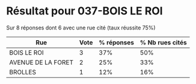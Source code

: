 # Résultat pour 037-BOIS LE ROI

Sur 8 réponses dont 6 avec une rue cité (taux réussite 75%)

| Rue | Vote | % réponses | % Nb rues cités|
|-----|------|------------|----------------|
| BOIS LE ROI | 3 | 37% | 50%|
| AVENUE DE LA FORET | 2 | 25% | 33%|
| BROLLES | 1 | 12% | 16%|
